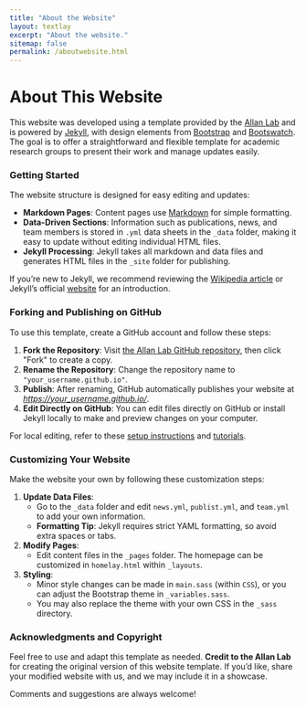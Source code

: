 ```yaml
---
title: "About the Website"
layout: textlay
excerpt: "About the website."
sitemap: false
permalink: /aboutwebsite.html
---
```


# About This Website

This website was developed using a template provided by the [Allan Lab](https://github.com/allanlab/allanlab) and is powered by [Jekyll](https://jekyllrb.com), with design elements from [Bootstrap](http://www.getbootstrap.com) and [Bootswatch](http://www.bootswatch.com). The goal is to offer a straightforward and flexible template for academic research groups to present their work and manage updates easily.

### Getting Started

The website structure is designed for easy editing and updates:
- **Markdown Pages**: Content pages use [Markdown](https://github.com/adam-p/markdown-here/wiki/Markdown-Cheatsheet) for simple formatting.
- **Data-Driven Sections**: Information such as publications, news, and team members is stored in `.yml` data sheets in the `_data` folder, making it easy to update without editing individual HTML files.
- **Jekyll Processing**: Jekyll takes all markdown and data files and generates HTML files in the `_site` folder for publishing.

If you’re new to Jekyll, we recommend reviewing the [Wikipedia article](https://en.wikipedia.org/wiki/Jekyll_(software)) or Jekyll’s official [website](https://jekyllrb.com) for an introduction.

### Forking and Publishing on GitHub

To use this template, create a GitHub account and follow these steps:

1. **Fork the Repository**: Visit [the Allan Lab GitHub repository](https://github.com/allanlab/allanlab), then click "Fork" to create a copy.
2. **Rename the Repository**: Change the repository name to `"your_username.github.io"`.
3. **Publish**: After renaming, GitHub automatically publishes your website at *https://your_username.github.io/*.
4. **Edit Directly on GitHub**: You can edit files directly on GitHub or install Jekyll locally to make and preview changes on your computer.

For local editing, refer to these [setup instructions](https://www.taniarascia.com/make-a-static-website-with-jekyll/) and [tutorials](https://scotch.io/tutorials/getting-started-with-jekyll-plus-a-free-bootstrap-3-starter-theme).

### Customizing Your Website

Make the website your own by following these customization steps:

1. **Update Data Files**:
   - Go to the `_data` folder and edit `news.yml`, `publist.yml`, and `team.yml` to add your own information.
   - **Formatting Tip**: Jekyll requires strict YAML formatting, so avoid extra spaces or tabs.
2. **Modify Pages**:
   - Edit content files in the `_pages` folder. The homepage can be customized in `homelay.html` within `_layouts`.
3. **Styling**:
   - Minor style changes can be made in `main.sass` (within `CSS`), or you can adjust the Bootstrap theme in `_variables.sass`.
   - You may also replace the theme with your own CSS in the `_sass` directory.

### Acknowledgments and Copyright

Feel free to use and adapt this template as needed. **Credit to the Allan Lab** for creating the original version of this website template. If you’d like, share your modified website with us, and we may include it in a showcase.

Comments and suggestions are always welcome!
